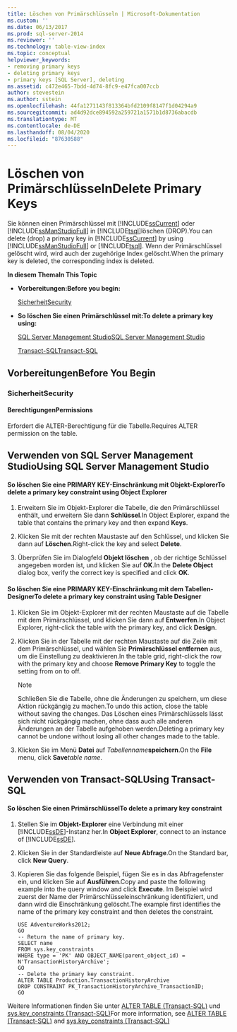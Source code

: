 ```yaml
---
title: Löschen von Primärschlüsseln | Microsoft-Dokumentation
ms.custom: ''
ms.date: 06/13/2017
ms.prod: sql-server-2014
ms.reviewer: ''
ms.technology: table-view-index
ms.topic: conceptual
helpviewer_keywords:
- removing primary keys
- deleting primary keys
- primary keys [SQL Server], deleting
ms.assetid: c472e465-7bdd-4d74-8fc9-e47fca007ccb
author: stevestein
ms.author: sstein
ms.openlocfilehash: 44fa1271143f813364bfd2109f8147f1d04294a9
ms.sourcegitcommit: ad4d92dce894592a259721a1571b1d8736abacdb
ms.translationtype: MT
ms.contentlocale: de-DE
ms.lasthandoff: 08/04/2020
ms.locfileid: "87630588"
---
```

# <a name="delete-primary-keys"></a><span data-ttu-id="1cf7c-102">Löschen von Primärschlüsseln</span><span class="sxs-lookup"><span data-stu-id="1cf7c-102">Delete Primary Keys</span></span>
  <span data-ttu-id="1cf7c-103">Sie können einen Primärschlüssel mit [!INCLUDE[ssCurrent](../../includes/sscurrent-md.md)] oder [!INCLUDE[ssManStudioFull](../../includes/ssmanstudiofull-md.md)] in [!INCLUDE[tsql](../../includes/tsql-md.md)]löschen (DROP).</span><span class="sxs-lookup"><span data-stu-id="1cf7c-103">You can delete (drop) a primary key in [!INCLUDE[ssCurrent](../../includes/sscurrent-md.md)] by using [!INCLUDE[ssManStudioFull](../../includes/ssmanstudiofull-md.md)] or [!INCLUDE[tsql](../../includes/tsql-md.md)].</span></span> <span data-ttu-id="1cf7c-104">Wenn der Primärschlüssel gelöscht wird, wird auch der zugehörige Index gelöscht.</span><span class="sxs-lookup"><span data-stu-id="1cf7c-104">When the primary key is deleted, the corresponding index is deleted.</span></span>  
  
 <span data-ttu-id="1cf7c-105">**In diesem Thema**</span><span class="sxs-lookup"><span data-stu-id="1cf7c-105">**In This Topic**</span></span>  
  
-   <span data-ttu-id="1cf7c-106">**Vorbereitungen:**</span><span class="sxs-lookup"><span data-stu-id="1cf7c-106">**Before you begin:**</span></span>  
  
     [<span data-ttu-id="1cf7c-107">Sicherheit</span><span class="sxs-lookup"><span data-stu-id="1cf7c-107">Security</span></span>](#Security)  
  
-   <span data-ttu-id="1cf7c-108">**So löschen Sie einen Primärschlüssel mit:**</span><span class="sxs-lookup"><span data-stu-id="1cf7c-108">**To delete a primary key using:**</span></span>  
  
     [<span data-ttu-id="1cf7c-109">SQL Server Management Studio</span><span class="sxs-lookup"><span data-stu-id="1cf7c-109">SQL Server Management Studio</span></span>](#SSMSProcedure)  
  
     [<span data-ttu-id="1cf7c-110">Transact-SQL</span><span class="sxs-lookup"><span data-stu-id="1cf7c-110">Transact-SQL</span></span>](#TsqlProcedure)  
  
##  <a name="before-you-begin"></a><a name="BeforeYouBegin"></a> <span data-ttu-id="1cf7c-111">Vorbereitungen</span><span class="sxs-lookup"><span data-stu-id="1cf7c-111">Before You Begin</span></span>  
  
###  <a name="security"></a><a name="Security"></a> <span data-ttu-id="1cf7c-112">Sicherheit</span><span class="sxs-lookup"><span data-stu-id="1cf7c-112">Security</span></span>  
  
####  <a name="permissions"></a><a name="Permissions"></a> <span data-ttu-id="1cf7c-113">Berechtigungen</span><span class="sxs-lookup"><span data-stu-id="1cf7c-113">Permissions</span></span>  
 <span data-ttu-id="1cf7c-114">Erfordert die ALTER-Berechtigung für die Tabelle.</span><span class="sxs-lookup"><span data-stu-id="1cf7c-114">Requires ALTER permission on the table.</span></span>  
  
##  <a name="using-sql-server-management-studio"></a><a name="SSMSProcedure"></a> <span data-ttu-id="1cf7c-115">Verwenden von SQL Server Management Studio</span><span class="sxs-lookup"><span data-stu-id="1cf7c-115">Using SQL Server Management Studio</span></span>  
  
#### <a name="to-delete-a-primary-key-constraint-using-object-explorer"></a><span data-ttu-id="1cf7c-116">So löschen Sie eine PRIMARY KEY-Einschränkung mit Objekt-Explorer</span><span class="sxs-lookup"><span data-stu-id="1cf7c-116">To delete a primary key constraint using Object Explorer</span></span>  
  
1.  <span data-ttu-id="1cf7c-117">Erweitern Sie im Objekt-Explorer die Tabelle, die den Primärschlüssel enthält, und erweitern Sie dann **Schlüssel**.</span><span class="sxs-lookup"><span data-stu-id="1cf7c-117">In Object Explorer, expand the table that contains the primary key and then expand **Keys**.</span></span>  
  
2.  <span data-ttu-id="1cf7c-118">Klicken Sie mit der rechten Maustaste auf den Schlüssel, und klicken Sie dann auf **Löschen**.</span><span class="sxs-lookup"><span data-stu-id="1cf7c-118">Right-click the key and select **Delete**.</span></span>  
  
3.  <span data-ttu-id="1cf7c-119">Überprüfen Sie im Dialogfeld **Objekt löschen** , ob der richtige Schlüssel angegeben worden ist, und klicken Sie auf **OK**.</span><span class="sxs-lookup"><span data-stu-id="1cf7c-119">In the **Delete Object** dialog box, verify the correct key is specified and click **OK**.</span></span>  
  
#### <a name="to-delete-a-primary-key-constraint-using-table-designer"></a><span data-ttu-id="1cf7c-120">So löschen Sie eine PRIMARY KEY-Einschränkung mit dem Tabellen-Designer</span><span class="sxs-lookup"><span data-stu-id="1cf7c-120">To delete a primary key constraint using Table Designer</span></span>  
  
1.  <span data-ttu-id="1cf7c-121">Klicken Sie im Objekt-Explorer mit der rechten Maustaste auf die Tabelle mit dem Primärschlüssel, und klicken Sie dann auf **Entwerfen**.</span><span class="sxs-lookup"><span data-stu-id="1cf7c-121">In Object Explorer, right-click the table with the primary key, and click **Design**.</span></span>  
  
2.  <span data-ttu-id="1cf7c-122">Klicken Sie in der Tabelle mit der rechten Maustaste auf die Zeile mit dem Primärschlüssel, und wählen Sie **Primärschlüssel entfernen** aus, um die Einstellung zu deaktivieren.</span><span class="sxs-lookup"><span data-stu-id="1cf7c-122">In the table grid, right-click the row with the primary key and choose **Remove Primary Key** to toggle the setting from on to off.</span></span>  
  
    > [!NOTE]  
    >  <span data-ttu-id="1cf7c-123">Schließen Sie die Tabelle, ohne die Änderungen zu speichern, um diese Aktion rückgängig zu machen.</span><span class="sxs-lookup"><span data-stu-id="1cf7c-123">To undo this action, close the table without saving the changes.</span></span> <span data-ttu-id="1cf7c-124">Das Löschen eines Primärschlüssels lässt sich nicht rückgängig machen, ohne dass auch alle anderen Änderungen an der Tabelle aufgehoben werden.</span><span class="sxs-lookup"><span data-stu-id="1cf7c-124">Deleting a primary key cannot be undone without losing all other changes made to the table.</span></span>  
  
3.  <span data-ttu-id="1cf7c-125">Klicken Sie im Menü **Datei** auf _Tabellenname_**speichern**.</span><span class="sxs-lookup"><span data-stu-id="1cf7c-125">On the **File** menu, click **Save**_table name_.</span></span>  
  
##  <a name="using-transact-sql"></a><a name="TsqlProcedure"></a> <span data-ttu-id="1cf7c-126">Verwenden von Transact-SQL</span><span class="sxs-lookup"><span data-stu-id="1cf7c-126">Using Transact-SQL</span></span>  
  
#### <a name="to-delete-a-primary-key-constraint"></a><span data-ttu-id="1cf7c-127">So löschen Sie einen Primärschlüssel</span><span class="sxs-lookup"><span data-stu-id="1cf7c-127">To delete a primary key constraint</span></span>  
  
1.  <span data-ttu-id="1cf7c-128">Stellen Sie im **Objekt-Explorer** eine Verbindung mit einer [!INCLUDE[ssDE](../../includes/ssde-md.md)]-Instanz her.</span><span class="sxs-lookup"><span data-stu-id="1cf7c-128">In **Object Explorer**, connect to an instance of [!INCLUDE[ssDE](../../includes/ssde-md.md)].</span></span>  
  
2.  <span data-ttu-id="1cf7c-129">Klicken Sie in der Standardleiste auf **Neue Abfrage**.</span><span class="sxs-lookup"><span data-stu-id="1cf7c-129">On the Standard bar, click **New Query**.</span></span>  
  
3.  <span data-ttu-id="1cf7c-130">Kopieren Sie das folgende Beispiel, fügen Sie es in das Abfragefenster ein, und klicken Sie auf **Ausführen**.</span><span class="sxs-lookup"><span data-stu-id="1cf7c-130">Copy and paste the following example into the query window and click **Execute**.</span></span> <span data-ttu-id="1cf7c-131">Im Beispiel wird zuerst der Name der Primärschlüsseleinschränkung identifiziert, und dann wird die Einschränkung gelöscht.</span><span class="sxs-lookup"><span data-stu-id="1cf7c-131">The example first identifies the name of the primary key constraint and then deletes the constraint.</span></span>  
  
    ```  
    USE AdventureWorks2012;  
    GO  
    -- Return the name of primary key.  
    SELECT name  
    FROM sys.key_constraints  
    WHERE type = 'PK' AND OBJECT_NAME(parent_object_id) = N'TransactionHistoryArchive';  
    GO  
    -- Delete the primary key constraint.  
    ALTER TABLE Production.TransactionHistoryArchive  
    DROP CONSTRAINT PK_TransactionHistoryArchive_TransactionID;   
    GO  
    ```  
  
 <span data-ttu-id="1cf7c-132">Weitere Informationen finden Sie unter [ALTER TABLE &#40;Transact-SQL&#41;](/sql/t-sql/statements/alter-table-transact-sql) und [sys.key_constraints &#40;Transact-SQL&#41;](/sql/relational-databases/system-catalog-views/sys-key-constraints-transact-sql)</span><span class="sxs-lookup"><span data-stu-id="1cf7c-132">For more information, see [ALTER TABLE &#40;Transact-SQL&#41;](/sql/t-sql/statements/alter-table-transact-sql) and [sys.key_constraints &#40;Transact-SQL&#41;](/sql/relational-databases/system-catalog-views/sys-key-constraints-transact-sql)</span></span>  
  
###  <a name="TsqlExample"></a>  
